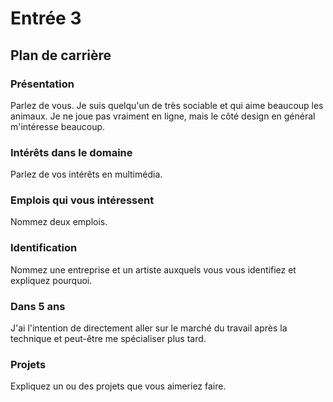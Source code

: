 # Entrée 3
## Plan de carrière

### Présentation
Parlez de vous. 
Je suis quelqu'un de très sociable et qui aime beaucoup les animaux. Je ne joue pas vraiment en ligne, mais le côté design en général m'intéresse beaucoup.   

### Intérêts dans le domaine
Parlez de vos intérêts en multimédia. 

### Emplois qui vous intéressent
Nommez deux emplois.

### Identification
Nommez une entreprise et un artiste auxquels vous vous identifiez et expliquez pourquoi. 

### Dans 5 ans
J'ai l'intention de directement aller sur le marché du travail après la technique et peut-être me spécialiser plus tard.

### Projets
Expliquez un ou des projets que vous aimeriez faire. 

